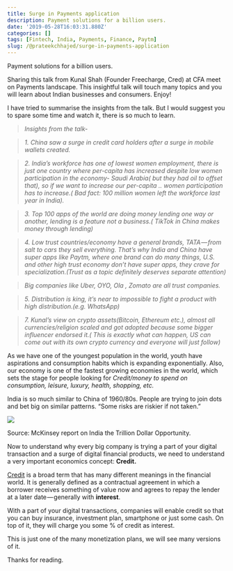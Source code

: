 ```yaml
---
title: Surge in Payments application
description: Payment solutions for a billion users.
date: '2019-05-28T16:03:31.880Z'
categories: []
tags: [Fintech, India, Payments, Finance, Paytm]
slug: /@prateekchhajed/surge-in-payments-application
---
```


Payment solutions for a billion users.

Sharing this talk from Kunal Shah (Founder Freecharge, Cred) at CFA meet on Payments landscape. This insightful talk will touch many topics and you will learn about Indian businesses and consumers. Enjoy!

I have tried to summarise the insights from the talk. But I would suggest you to spare some time and watch it, there is so much to learn.

> _Insights from the talk-_

> _1\. China saw a surge in credit card holders after a surge in mobile wallets created._

> _2\. India’s workforce has one of lowest women employment, there is just one country where per-capita has increased despite low women participation in the economy- Saudi Arabia( but they had oil to offset that), so if we want to increase our per-capita .. women participation has to increase.( Bad fact: 100 million women left the workforce last year in India)._

> _3\. Top 100 apps of the world are doing money lending one way or another, lending is a feature not a business.( TikTok in China makes money through lending)_

> _4\. Low trust countries/economy have a general brands, TATA — from salt to cars they sell everything. That’s why India and China have super apps like Paytm, where one brand can do many things, U.S. and other high trust economy don’t have super apps, they crave for specialization.(Trust as a topic definitely deserves separate attention)_

> _Big companies like Uber, OYO, Ola , Zomato are all trust companies._

> _5\. Distribution is king, it’s near to impossible to fight a product with high distribution.(e.g. WhatsApp)_

> _7\. Kunal’s view on crypto assets(Bitcoin, Ethereum etc.), almost all currencies/religion scaled and got adopted because some bigger influencer endorsed it.( This is exactly what can happen, US can come out with its own crypto currency and everyone will just follow)_

As we have one of the youngest population in the world, youth have aspirations and consumption habits which is expanding exponentially. Also, our economy is one of the fastest growing economies in the world, which sets the stage for people looking for _Credit/money to spend on consumption, leisure, luxury, health, shopping, etc._

India is so much similar to China of 1960/80s. People are trying to join dots and bet big on similar patterns. “Some risks are riskier if not taken.”

![](https://cdn-images-1.medium.com/max/800/0*u8ts6DoAK3XrJJji.jpeg)

Source: McKinsey report on India the Trillion Dollar Opportunity.

Now to understand why every big company is trying a part of your digital transaction and a surge of digital financial products, we need to understand a very important economics concept: **Credit.**

[Credit](https://www.investopedia.com/terms/c/credit.asp) is a broad term that has many different meanings in the financial world. It is generally defined as a contractual agreement in which a borrower receives something of value now and agrees to repay the lender at a later date — generally with **interest**.

With a part of your digital transactions, companies will enable credit so that you can buy insurance, investment plan, smartphone or just some cash. On top of it, they will charge you some % of credit as interest.

This is just one of the many monetization plans, we will see many versions of it.

Thanks for reading.
